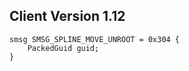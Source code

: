 ## Client Version 1.12

```rust,ignore
smsg SMSG_SPLINE_MOVE_UNROOT = 0x304 {
    PackedGuid guid;    
}

```

